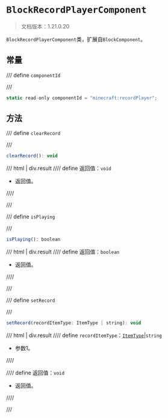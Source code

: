 # `BlockRecordPlayerComponent`

> 文档版本：1.21.0.20

`BlockRecordPlayerComponent`类，扩展自`BlockComponent`。

## 常量

/// define
`componentId`


///

```js
static read-only componentId = "minecraft:recordPlayer";
```


## 方法

/// define
`clearRecord`


///

```js
clearRecord(): void
```

/// html | div.result
//// define
返回值：`void`

- 返回值。


////

///


/// define
`isPlaying`


///

```js
isPlaying(): boolean
```

/// html | div.result
//// define
返回值：`boolean`

- 返回值。


////

///


/// define
`setRecord`


///

```js
setRecord(recordItemType: ItemType | string): void
```

/// html | div.result
//// define
`recordItemType`：[`ItemType`](../itemtype.md)|`string`

- 参数1。


////

//// define
返回值：`void`

- 返回值。


////

///

